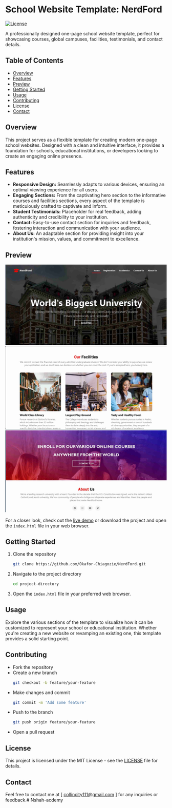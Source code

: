 # School Website Template: NerdFord

[![License](https://img.shields.io/badge/License-MIT-blue.svg)](LICENSE)

A professionally designed one-page school website template, perfect for showcasing courses, global campuses, facilities, testimonials, and contact details.

## Table of Contents
- [Overview](#overview)
- [Features](#features)
- [Preview](#preview)
- [Getting Started](#getting-started)
- [Usage](#usage)
- [Contributing](#contributing)
- [License](#license)
- [Contact](#contact)

## Overview

This project serves as a flexible template for creating modern one-page school websites. Designed with a clean and intuitive interface, it provides a foundation for schools, educational institutions, or developers looking to create an engaging online presence.

## Features

- **Responsive Design:** Seamlessly adapts to various devices, ensuring an optimal viewing experience for all users.
- **Engaging Sections:** From the captivating hero section to the informative courses and facilities sections, every aspect of the template is meticulously crafted to captivate and inform.
- **Student Testimonials:** Placeholder for real feedback, adding authenticity and credibility to your institution.
- **Contact:** Easy-to-use contact section for inquiries and feedback, fostering interaction and communication with your audience.
- **About Us:** An adaptable section for providing insight into your institution's mission, values, and commitment to excellence.

## Preview

![Hero Section](img/screenshots/screenshot-1.jpg)
![Facilities Section](img/screenshots/screenshot-2.jpg)
![Contact and About Section](img/screenshots/screenshot-3.jpg)

For a closer look, check out the [live demo](https://okafor-chiagozie.github.io/NerdFord) or download the project and open the `index.html` file in your web browser.

## Getting Started
1. Clone the repository
   ```bash
   git clone https://github.com/Okafor-Chiagozie/NerdFord.git
   ```
2. Navigate to the project directory
   ```bash
   cd project-directory
   ```
3. Open the `index.html` file in your preferred web browser.
   
## Usage
Explore the various sections of the template to visualize how it can be customized to represent your school or educational institution. Whether you're creating a new website or revamping an existing one, this template provides a solid starting point.

## Contributing
- Fork the repository
- Create a new branch 
   ```bash
   git checkout -b feature/your-feature
   ```
- Make changes and commit 
   ```bash
   git commit -m 'Add some feature'
   ```
- Push to the branch 
   ```bash
   git push origin feature/your-feature
   ```
- Open a pull request

## License
This project is licensed under the MIT License - see the [LICENSE](LICENSE) file for details.

## Contact
Feel free to contact me at [ collincity111@gmail.com ] for any inquiries or feedback.#   N s h a h - a c d e m y 
 
 